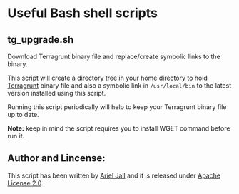 # Useful Bash shell scripts

## tg_upgrade.sh

Download Terragrunt binary file and replace/create symbolic links to the binary.

This script will create a directory tree in your home directory to hold [Terragrunt](https://terragrunt.gruntwork.io/) binary file and also a symbolic link in `/usr/local/bin` to the latest version installed using this script.

Running this script periodically will help to keep your Terragrunt binary file up to date.

**Note:** keep in mind the script requires you to install WGET command before run it.

## Author and Lincense:

This script has been written by [Ariel Jall](https://github.com/ArielJalil) and it is released under [Apache License 2.0](https://www.apache.org/licenses/LICENSE-2.0).